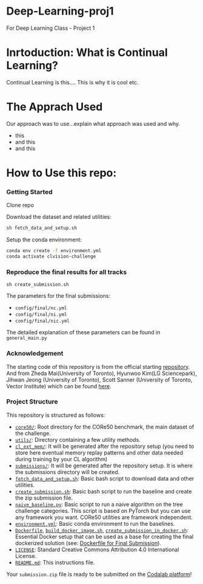 # Deep-Learning-proj1
For Deep Learning Class - Project 1

# Inrtoduction: What is Continual Learning?
Continual Learning is this....
This is why it is cool etc.

# The Apprach Used
Our approach was to use...explain what approach was used and why.
- this
- and this
- and this

# How to Use this repo:
### Getting Started
Clone repo

Download the dataset and related utilities:
```bash
sh fetch_data_and_setup.sh
```
Setup the conda environment:
```bash
conda env create -f environment.yml
conda activate clvision-challenge
```


### Reproduce the final results for all tracks

```
sh create_submission.sh
```

The parameters for the final submissions:

- `config/final/nc.yml`
- `config/final/ni.yml`
- `config/final/nic.yml`

The detailed explanation of these parameters can be found in `general_main.py`

### Acknowledgement

The starting code of this repository is from the official starting [repository](https://github.com/vlomonaco/cvpr_clvision_challenge).
And from Zheda Mai(University of Toronto), Hyunwoo Kim(LG Sciencepark), Jihwan Jeong (University of Toronto), Scott Sanner (University of Toronto, Vector Institute) which can be found [here](https://github.com/RaptorMai/CVPR20_CLVision_challenge).

### Project Structure
This repository is structured as follows:

- [`core50/`](core50): Root directory for the CORe50  benchmark, the main dataset of the challenge.
- [`utils/`](core): Directory containing a few utility methods.
- [`cl_ext_mem/`](cl_ext_mem): It will be generated after the repository setup (you need to store here eventual 
memory replay patterns and other data needed during training by your CL algorithm)
- [`submissions/`](submissions): It will be generated after the repository setup. It is where the submissions directory
will be created.
- [`fetch_data_and_setup.sh`](fetch_data_and_setup.sh): Basic bash script to download data and other utilities.
- [`create_submission.sh`](create_submission.sh): Basic bash script to run the baseline and create the zip submission
file.
- [`naive_baseline.py`](naive_baseline.py): Basic script to run a naive algorithm on the tree challenge categories. 
This script is based on PyTorch but you can use any framework you want. CORe50 utilities are framework independent.
- [`environment.yml`](environment.yml): Basic conda environment to run the baselines.
- [`Dockerfile`](Dockerfile), [`build_docker_image.sh`](build_docker_image.sh), [`create_submission_in_docker.sh`](create_submission_in_docker.sh): Essential Docker setup that can be used as a base for creating the final dockerized solution (see: [Dockerfile for Final Submission](#dockerfile-for-final-submission)).
- [`LICENSE`](LICENSE): Standard Creative Commons Attribution 4.0 International License.
- [`README.md`](README.md): This instructions file.

Your `submission.zip` file is ready to be submitted on the [Codalab platform](https://competitions.codalab.org/competitions/23317)!
